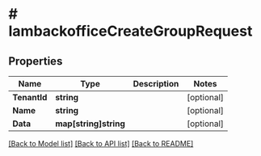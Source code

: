 # # IambackofficeCreateGroupRequest


## Properties 


Name | Type | Description | Notes
------------ | ------------- | ------------- | -------------
**TenantId**| **string** |   | [optional]
**Name**| **string** |   | [optional]
**Data**| **map[string]string** |   | [optional]


[[Back to Model list]](../../README.md#models) [[Back to API list]](../../README.md#endpoints) [[Back to README]](../../README.md)

